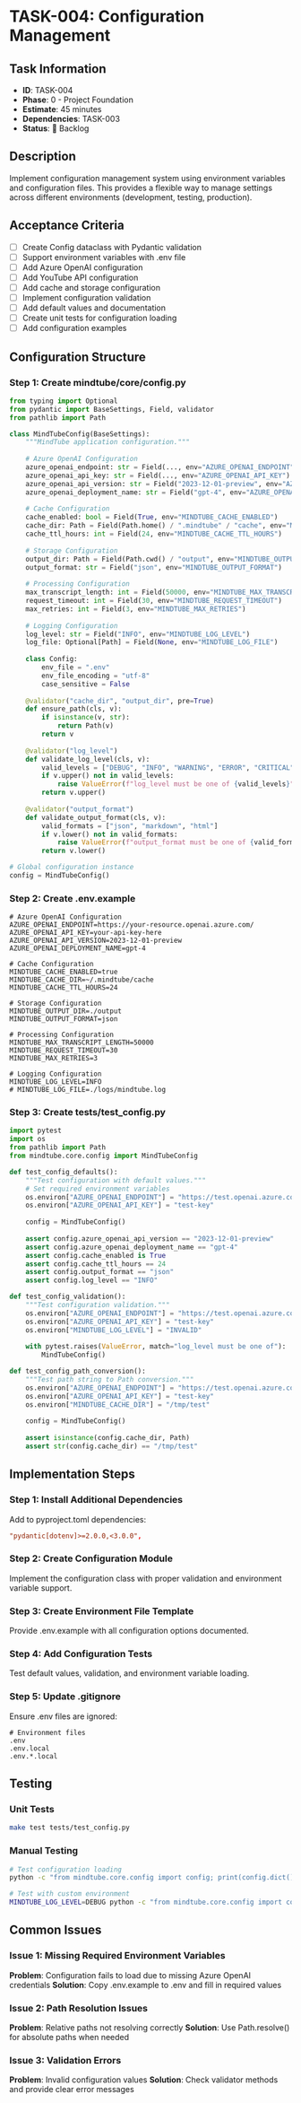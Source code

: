 # TASK-004: Configuration Management

## Task Information
- **ID**: TASK-004
- **Phase**: 0 - Project Foundation
- **Estimate**: 45 minutes
- **Dependencies**: TASK-003
- **Status**: 🔴 Backlog

## Description
Implement configuration management system using environment variables and configuration files. This provides a flexible way to manage settings across different environments (development, testing, production).

## Acceptance Criteria
- [ ] Create Config dataclass with Pydantic validation
- [ ] Support environment variables with .env file
- [ ] Add Azure OpenAI configuration
- [ ] Add YouTube API configuration
- [ ] Add cache and storage configuration
- [ ] Implement configuration validation
- [ ] Add default values and documentation
- [ ] Create unit tests for configuration loading
- [ ] Add configuration examples

## Configuration Structure

### Step 1: Create mindtube/core/config.py

```python
from typing import Optional
from pydantic import BaseSettings, Field, validator
from pathlib import Path

class MindTubeConfig(BaseSettings):
    """MindTube application configuration."""
    
    # Azure OpenAI Configuration
    azure_openai_endpoint: str = Field(..., env="AZURE_OPENAI_ENDPOINT")
    azure_openai_api_key: str = Field(..., env="AZURE_OPENAI_API_KEY")
    azure_openai_api_version: str = Field("2023-12-01-preview", env="AZURE_OPENAI_API_VERSION")
    azure_openai_deployment_name: str = Field("gpt-4", env="AZURE_OPENAI_DEPLOYMENT_NAME")
    
    # Cache Configuration
    cache_enabled: bool = Field(True, env="MINDTUBE_CACHE_ENABLED")
    cache_dir: Path = Field(Path.home() / ".mindtube" / "cache", env="MINDTUBE_CACHE_DIR")
    cache_ttl_hours: int = Field(24, env="MINDTUBE_CACHE_TTL_HOURS")
    
    # Storage Configuration
    output_dir: Path = Field(Path.cwd() / "output", env="MINDTUBE_OUTPUT_DIR")
    output_format: str = Field("json", env="MINDTUBE_OUTPUT_FORMAT")
    
    # Processing Configuration
    max_transcript_length: int = Field(50000, env="MINDTUBE_MAX_TRANSCRIPT_LENGTH")
    request_timeout: int = Field(30, env="MINDTUBE_REQUEST_TIMEOUT")
    max_retries: int = Field(3, env="MINDTUBE_MAX_RETRIES")
    
    # Logging Configuration
    log_level: str = Field("INFO", env="MINDTUBE_LOG_LEVEL")
    log_file: Optional[Path] = Field(None, env="MINDTUBE_LOG_FILE")
    
    class Config:
        env_file = ".env"
        env_file_encoding = "utf-8"
        case_sensitive = False
    
    @validator("cache_dir", "output_dir", pre=True)
    def ensure_path(cls, v):
        if isinstance(v, str):
            return Path(v)
        return v
    
    @validator("log_level")
    def validate_log_level(cls, v):
        valid_levels = ["DEBUG", "INFO", "WARNING", "ERROR", "CRITICAL"]
        if v.upper() not in valid_levels:
            raise ValueError(f"log_level must be one of {valid_levels}")
        return v.upper()
    
    @validator("output_format")
    def validate_output_format(cls, v):
        valid_formats = ["json", "markdown", "html"]
        if v.lower() not in valid_formats:
            raise ValueError(f"output_format must be one of {valid_formats}")
        return v.lower()

# Global configuration instance
config = MindTubeConfig()
```

### Step 2: Create .env.example

```env
# Azure OpenAI Configuration
AZURE_OPENAI_ENDPOINT=https://your-resource.openai.azure.com/
AZURE_OPENAI_API_KEY=your-api-key-here
AZURE_OPENAI_API_VERSION=2023-12-01-preview
AZURE_OPENAI_DEPLOYMENT_NAME=gpt-4

# Cache Configuration
MINDTUBE_CACHE_ENABLED=true
MINDTUBE_CACHE_DIR=~/.mindtube/cache
MINDTUBE_CACHE_TTL_HOURS=24

# Storage Configuration
MINDTUBE_OUTPUT_DIR=./output
MINDTUBE_OUTPUT_FORMAT=json

# Processing Configuration
MINDTUBE_MAX_TRANSCRIPT_LENGTH=50000
MINDTUBE_REQUEST_TIMEOUT=30
MINDTUBE_MAX_RETRIES=3

# Logging Configuration
MINDTUBE_LOG_LEVEL=INFO
# MINDTUBE_LOG_FILE=./logs/mindtube.log
```

### Step 3: Create tests/test_config.py

```python
import pytest
import os
from pathlib import Path
from mindtube.core.config import MindTubeConfig

def test_config_defaults():
    """Test configuration with default values."""
    # Set required environment variables
    os.environ["AZURE_OPENAI_ENDPOINT"] = "https://test.openai.azure.com/"
    os.environ["AZURE_OPENAI_API_KEY"] = "test-key"
    
    config = MindTubeConfig()
    
    assert config.azure_openai_api_version == "2023-12-01-preview"
    assert config.azure_openai_deployment_name == "gpt-4"
    assert config.cache_enabled is True
    assert config.cache_ttl_hours == 24
    assert config.output_format == "json"
    assert config.log_level == "INFO"

def test_config_validation():
    """Test configuration validation."""
    os.environ["AZURE_OPENAI_ENDPOINT"] = "https://test.openai.azure.com/"
    os.environ["AZURE_OPENAI_API_KEY"] = "test-key"
    os.environ["MINDTUBE_LOG_LEVEL"] = "INVALID"
    
    with pytest.raises(ValueError, match="log_level must be one of"):
        MindTubeConfig()

def test_config_path_conversion():
    """Test path string to Path conversion."""
    os.environ["AZURE_OPENAI_ENDPOINT"] = "https://test.openai.azure.com/"
    os.environ["AZURE_OPENAI_API_KEY"] = "test-key"
    os.environ["MINDTUBE_CACHE_DIR"] = "/tmp/test"
    
    config = MindTubeConfig()
    
    assert isinstance(config.cache_dir, Path)
    assert str(config.cache_dir) == "/tmp/test"
```

## Implementation Steps

### Step 1: Install Additional Dependencies
Add to pyproject.toml dependencies:
```toml
"pydantic[dotenv]>=2.0.0,<3.0.0",
```

### Step 2: Create Configuration Module
Implement the configuration class with proper validation and environment variable support.

### Step 3: Create Environment File Template
Provide .env.example with all configuration options documented.

### Step 4: Add Configuration Tests
Test default values, validation, and environment variable loading.

### Step 5: Update .gitignore
Ensure .env files are ignored:
```
# Environment files
.env
.env.local
.env.*.local
```

## Testing

### Unit Tests
```bash
make test tests/test_config.py
```

### Manual Testing
```bash
# Test configuration loading
python -c "from mindtube.core.config import config; print(config.dict())"

# Test with custom environment
MINDTUBE_LOG_LEVEL=DEBUG python -c "from mindtube.core.config import config; print(config.log_level)"
```

## Common Issues

### Issue 1: Missing Required Environment Variables
**Problem**: Configuration fails to load due to missing Azure OpenAI credentials
**Solution**: Copy .env.example to .env and fill in required values

### Issue 2: Path Resolution Issues
**Problem**: Relative paths not resolving correctly
**Solution**: Use Path.resolve() for absolute paths when needed

### Issue 3: Validation Errors
**Problem**: Invalid configuration values
**Solution**: Check validator methods and provide clear error messages